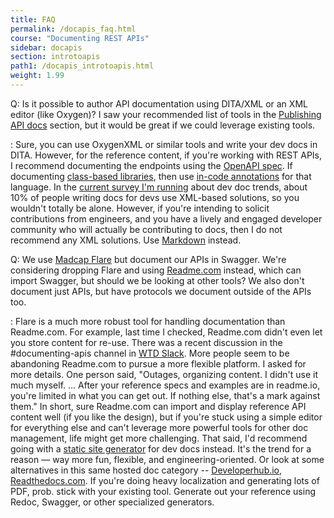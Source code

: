 ```yaml
---
title: FAQ
permalink: /docapis_faq.html
course: "Documenting REST APIs"
sidebar: docapis
section: introtoapis
path1: /docapis_introtoapis.html
weight: 1.99
---
```



Q:  Is it possible to author API documentation using DITA/XML or an XML editor (like Oxygen)? I saw your recommended list of tools in the [Publishing API docs](publishingapis.html) section, but it would be great if we could leverage existing tools.

:  Sure, you can use OxygenXML or similar tools and write your dev docs in DITA. However, for the reference content, if you're working with REST APIs, I recommend documenting the endpoints using the [OpenAPI spec](pubapis_swagger_intro.html). If documenting [class-based libraries](nativelibraryapis.html), then use [in-code annotations](nativelibraryapis_javadoc_tags.html) for that language. In the [current survey I'm running](https://www.questionpro.com/t/PGhS9ZgCFE) about dev doc trends, about 10% of people writing docs for devs use XML-based solutions, so you wouldn't totally be alone. However, if you're intending to solicit contributions from engineers, and you have a lively and engaged developer community who will actually be contributing to docs, then I do not recommend any XML solutions. Use [Markdown](pubapis_markdown.html) instead.

Q:  We use [Madcap Flare](https://www.madcapsoftware.com/products/flare/) but document our APIs in Swagger. We're considering dropping Flare and using [Readme.com](https://readme.com/) instead, which can import Swagger, but should we be looking at other tools? We also don't document just APIs, but have protocols we document outside of the APIs too.

: Flare is a much more robust tool for handling documentation than Readme.com. For example, last time I checked, Readme.com didn't even let you store content for re-use. There was a recent discussion in the #documenting-apis channel in [WTD Slack](https://www.writethedocs.org/slack/). More people seem to be abandoning Readme.com to pursue a more flexible platform. I asked for more details. One person said, "Outages, organizing content. I didn't use it much myself. ... After your reference specs and examples are in readme.io, you're limited in what you can get out. If nothing else, that's a mark against them." In short, sure Readme.com can import and display reference API content well (if you like the design), but if you're stuck using a simple editor for everything else and can't leverage more powerful tools for other doc management, life might get more challenging. That said, I'd recommend going with a [static site generator](https://www.staticgen.com/) for dev docs instead. It's the trend for a reason &mdash; way more fun, flexible, and engineering-oriented. Or look at some alternatives in this same hosted doc category -- [Developerhub.io](https://developerhub.io/), [Readthedocs.com](https://readthedocs.com/). If you're doing heavy localization and generating lots of PDF, prob. stick with your existing tool. Generate out your reference using Redoc, Swagger, or other specialized generators. 

